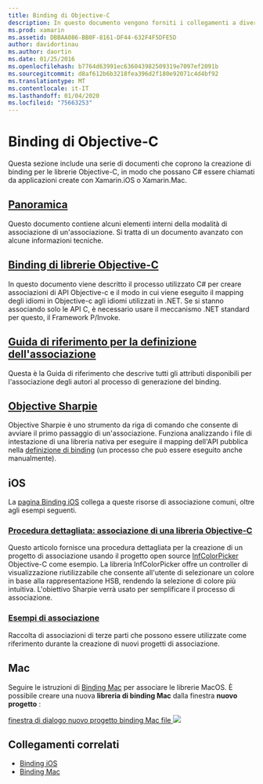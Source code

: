 ```yaml
---
title: Binding di Objective-C
description: In questo documento vengono forniti i collegamenti a diverse guide che descrivono come creare C# binding per il codice Objective-C, consentendo agli sviluppatori di utilizzare librerie fuori programma nelle applicazioni Novell.
ms.prod: xamarin
ms.assetid: DBBAA086-BB0F-8161-DF44-632F4F5DFE5D
author: davidortinau
ms.author: daortin
ms.date: 01/25/2016
ms.openlocfilehash: b7764d63991ec636043982509319e7097ef2091b
ms.sourcegitcommit: d8af612b6b3218fea396d2f180e92071c4d4bf92
ms.translationtype: MT
ms.contentlocale: it-IT
ms.lasthandoff: 01/04/2020
ms.locfileid: "75663253"
---
```

# <a name="binding-objective-c"></a>Binding di Objective-C

Questa sezione include una serie di documenti che coprono la creazione di binding per le librerie Objective-C, in modo che possano C# essere chiamati da applicazioni create con Xamarin.iOS o Xamarin.Mac.

## <a name="overviewcross-platformmaciosbindingoverviewmd"></a>[Panoramica](~/cross-platform/macios/binding/overview.md)

Questo documento contiene alcuni elementi interni della modalità di associazione di un'associazione. Si tratta di un documento avanzato con alcune informazioni tecniche.

## <a name="binding-objective-c-librariescross-platformmaciosbindingobjective-c-librariesmd"></a>[Binding di librerie Objective-C](~/cross-platform/macios/binding/objective-c-libraries.md)

In questo documento viene descritto il processo utilizzato C# per creare associazioni di API Objective-c e il modo in cui viene eseguito il mapping degli idiomi in Objective-c agli idiomi utilizzati in .NET.
Se si stanno associando solo le API C, è necessario usare il meccanismo .NET standard per questo, il Framework P/Invoke.

## <a name="binding-definition-reference-guidecross-platformmaciosbindingbinding-types-referencemd"></a>[Guida di riferimento per la definizione dell'associazione](~/cross-platform/macios/binding/binding-types-reference.md)

Questa è la Guida di riferimento che descrive tutti gli attributi disponibili per l'associazione degli autori al processo di generazione del binding.

## <a name="objective-sharpiecross-platformmaciosbindingobjective-sharpieindexmd"></a>[Objective Sharpie](~/cross-platform/macios/binding/objective-sharpie/index.md)

Objective Sharpie è uno strumento da riga di comando che consente di avviare il primo passaggio di un'associazione. Funziona analizzando i file di intestazione di una libreria nativa per eseguire il mapping dell'API pubblica nella [definizione di binding](~/cross-platform/macios/binding/objective-c-libraries.md) (un processo che può essere eseguito anche manualmente).

## <a name="ios"></a>iOS

La [pagina Binding iOS](~/ios/platform/binding-objective-c/index.md) collega a queste risorse di associazione comuni, oltre agli esempi seguenti.

### <a name="walkthrough-binding-an-objective-c-libraryiosplatformbinding-objective-cwalkthroughmd"></a>[Procedura dettagliata: associazione di una libreria Objective-C](~/ios/platform/binding-objective-c/walkthrough.md)

Questo articolo fornisce una procedura dettagliata per la creazione di un progetto di associazione usando il progetto open source [InfColorPicker](https://github.com/InfinitApps/InfColorPicker) Objective-C come esempio. La libreria InfColorPicker offre un controller di visualizzazione riutilizzabile che consente all'utente di selezionare un colore in base alla rappresentazione HSB, rendendo la selezione di colore più intuitiva. L'obiettivo Sharpie verrà usato per semplificare il processo di associazione.

### <a name="binding-sampleshttpsgithubcommonomonotouch-bindings"></a>[Esempi di associazione](https://github.com/mono/monotouch-bindings)

Raccolta di associazioni di terze parti che possono essere utilizzate come riferimento durante la creazione di nuovi progetti di associazione.

## <a name="mac"></a>Mac

Seguire le istruzioni di [Binding Mac](~/mac/platform/binding.md) per associare le librerie MacOS. È possibile creare una nuova **libreria di binding Mac** dalla finestra **nuovo progetto** :

[finestra di dialogo nuovo progetto binding Mac file ![](images/new-bindings-library-sml.png)](images/new-bindings-library.png#lightbox)

## <a name="related-links"></a>Collegamenti correlati

- [Binding iOS](~/ios/platform/binding-objective-c/index.md)
- [Binding Mac](~/mac/platform/binding.md)
